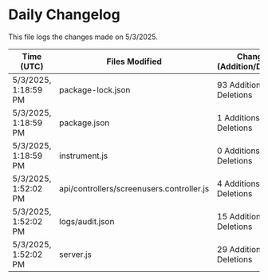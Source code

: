 # Daily Changelog

This file logs the changes made on 5/3/2025.

| Time (UTC)             | Files Modified                    | Changes (Addition/Deletion) |
|------------------------|-----------------------------------|-----------------------------|
| 5/3/2025, 1:18:59 PM | package-lock.json | 93 Additions & 0 Deletions |
| 5/3/2025, 1:18:59 PM | package.json | 1 Additions & 0 Deletions |
| 5/3/2025, 1:18:59 PM | instrument.js | 0 Additions & 0 Deletions |
| 5/3/2025, 1:52:02 PM | api/controllers/screenusers.controller.js | 4 Additions & 4 Deletions|
| 5/3/2025, 1:52:02 PM | logs/audit.json | 15 Additions & 15 Deletions|
| 5/3/2025, 1:52:02 PM | server.js | 29 Additions & 28 Deletions|
